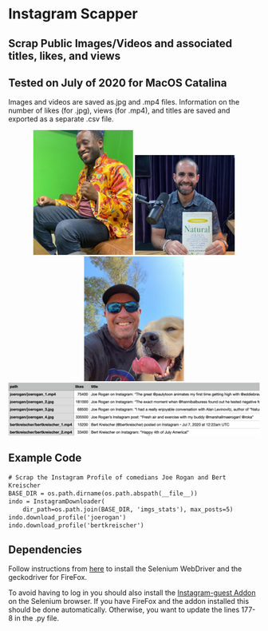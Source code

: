 # Instagram Scapper

## Scrap Public Images/Videos and associated titles, likes, and views

## Tested on July of 2020 for MacOS Catalina

Images and videos are saved as.jpg and .mp4 files. Information on the number of likes (for .jpg), views (for .mp4), and titles are saved and exported as a separate .csv file.

<div align='center' min-width=820>
  <img src='imgs_stats/joerogan/joerogan_2.jpg' width=200 float='left'>
  <img src='imgs_stats/joerogan/joerogan_3.jpg' width=200 float='right'>
  <img src='imgs_stats/joerogan/joerogan_4.jpg' width=200 float='right'>
  <img src='imgs_stats/Screenshot.png' width=600 float='right'>
</div>

## Example Code

```
# Scrap the Instagram Profile of comedians Joe Rogan and Bert Kreischer
BASE_DIR = os.path.dirname(os.path.abspath(__file__))
indo = InstagramDownloader(
    dir_path=os.path.join(BASE_DIR, 'imgs_stats'), max_posts=5)
indo.download_profile('joerogan')
indo.download_profile('bertkreischer')
```

## Dependencies

Follow instructions from [here](https://pypi.org/project/selenium/) to install the Selenium WebDriver and the geckodriver for FireFox.

To avoid having to log in you should also install the [Instagram-guest Addon](https://addons.mozilla.org/en-US/firefox/addon/instagram-guest/) on the Selenium browser. If you have FireFox and the addon installed this should be done automatically. Otherwise, you want to update the lines 177-8 in the .py file.

